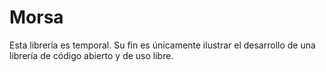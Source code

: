 # Morsa
Esta librería es temporal. Su fin es únicamente ilustrar el desarrollo de una librería de código abierto y de uso libre.
